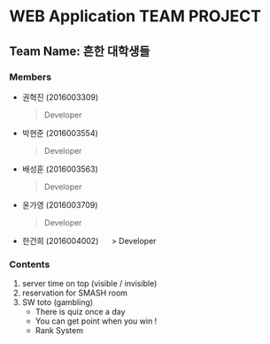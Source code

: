 WEB Application TEAM PROJECT
============================

## Team Name: 흔한 대학생들

### Members
   + 권혁진 (2016003309)
      > Developer
   + 박현준 (2016003554) 
      > Developer
   + 배성훈 (2016003563) 
      > Developer
   + 윤가영 (2016003709) 
      > Developer
   + 한건희 (2016004002)
      > Developer

### Contents
1. server time on top (visible / invisible)
2. reservation for SMASH room
3. SW toto (gambling) 
   - There is quiz once a day
   - You can get point when you win !
   - Rank System 
   
